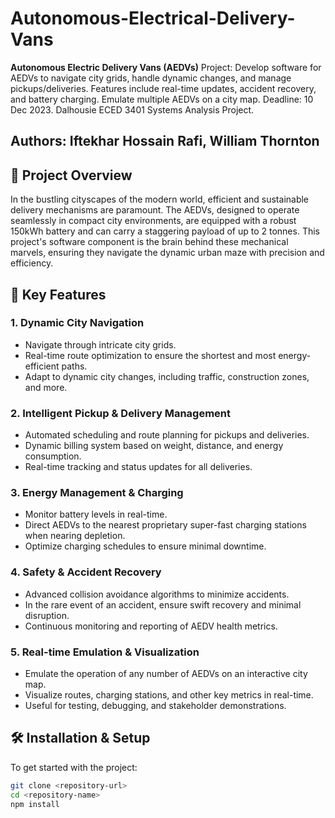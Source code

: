 # Autonomous-Electrical-Delivery-Vans
**Autonomous Electric Delivery Vans (AEDVs)** Project: Develop software for AEDVs to navigate city grids, handle dynamic changes, and manage pickups/deliveries. Features include real-time updates, accident recovery, and battery charging. Emulate multiple AEDVs on a city map. Deadline: 10 Dec 2023. Dalhousie ECED 3401 Systems Analysis Project.
## Authors: Iftekhar Hossain Rafi, William Thornton

## 🌆 Project Overview

In the bustling cityscapes of the modern world, efficient and sustainable delivery mechanisms are paramount. The AEDVs, designed to operate seamlessly in compact city environments, are equipped with a robust 150kWh battery and can carry a staggering payload of up to 2 tonnes. This project's software component is the brain behind these mechanical marvels, ensuring they navigate the dynamic urban maze with precision and efficiency.

## 🚀 Key Features

### 1. **Dynamic City Navigation**
   - Navigate through intricate city grids.
   - Real-time route optimization to ensure the shortest and most energy-efficient paths.
   - Adapt to dynamic city changes, including traffic, construction zones, and more.

### 2. **Intelligent Pickup & Delivery Management**
   - Automated scheduling and route planning for pickups and deliveries.
   - Dynamic billing system based on weight, distance, and energy consumption.
   - Real-time tracking and status updates for all deliveries.

### 3. **Energy Management & Charging**
   - Monitor battery levels in real-time.
   - Direct AEDVs to the nearest proprietary super-fast charging stations when nearing depletion.
   - Optimize charging schedules to ensure minimal downtime.

### 4. **Safety & Accident Recovery**
   - Advanced collision avoidance algorithms to minimize accidents.
   - In the rare event of an accident, ensure swift recovery and minimal disruption.
   - Continuous monitoring and reporting of AEDV health metrics.

### 5. **Real-time Emulation & Visualization**
   - Emulate the operation of any number of AEDVs on an interactive city map.
   - Visualize routes, charging stations, and other key metrics in real-time.
   - Useful for testing, debugging, and stakeholder demonstrations.

## 🛠 Installation & Setup

To get started with the project:

```bash
git clone <repository-url>
cd <repository-name>
npm install
